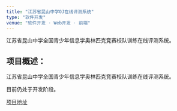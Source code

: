```yaml
---
title: "江苏省昆山中学OJ在线评测系统"
type: "软件开发"
venue: "软件开发 · Web开发 · 前端"
---
```


江苏省昆山中学全国青少年信息学奥林匹克竞赛校队训练在线评测系统。

项目概述：
---
江苏省昆山中学全国青少年信息学奥林匹克竞赛校队训练在线评测系统。

目前仍处于开发阶段。

[项目地址](https://github.com/users/shaoyuanyu/projects/5/)